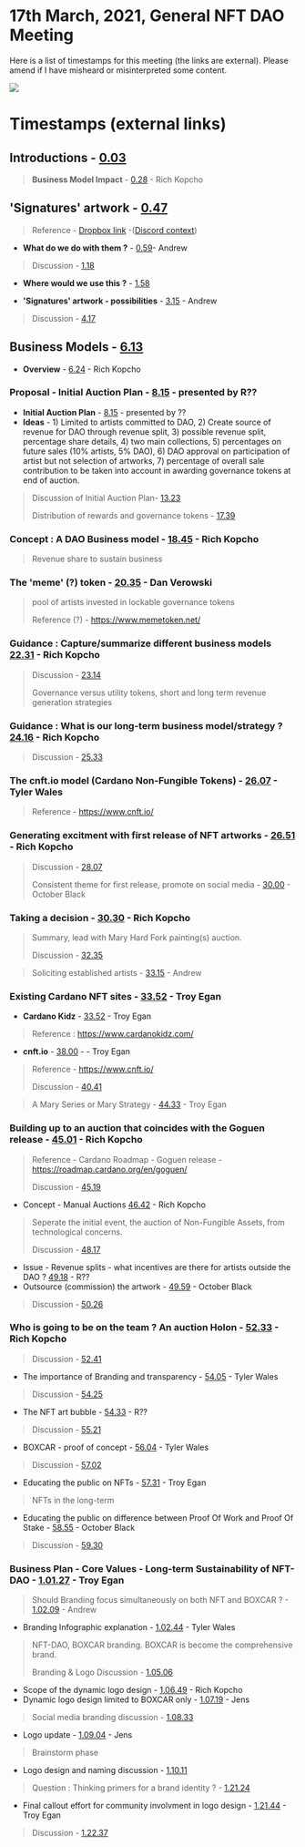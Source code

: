 # 17th March, 2021, General NFT DAO Meeting

Here is a list of timestamps for this meeting (the links are external). Please amend if I have misheard or misinterpreted some content.

[![](http://img.youtube.com/vi/C07r9dfUItY/0.jpg)](http://www.youtube.com/watch?v=C07r9dfUItY "17th March, 2021, General NFT DAO Meeting")

# Timestamps (external links)

## Introductions - [0.03](https://youtu.be/C07r9dfUItY?t=3) 
> **Business Model Impact** - [0.28](https://youtu.be/C07r9dfUItY?t=28) - Rich Kopcho
 
## 'Signatures' artwork - [0.47](https://youtu.be/C07r9dfUItY?t=47)

> Reference - [Dropbox link](https://www.dropbox.com/request/WoLjf5y6CcWJwDlU5gKK) -([Discord context](https://discordapp.com/channels/804069702572965888/804069702572965891/819266517916975144))

* **What do we do with them ?** - [0.59](https://youtu.be/C07r9dfUItY?t=59)- Andrew

> Discussion - [1.18](https://youtu.be/C07r9dfUItY?t=78)

* **Where would we use this ?** - [1.58](https://youtu.be/C07r9dfUItY?t=118)
 
* **'Signatures' artwork - possibilities** - [3.15](https://youtu.be/C07r9dfUItY?t=195) - Andrew

> Discussion - [4.17](https://youtu.be/C07r9dfUItY?t=257)

## Business Models - [6.13](https://youtu.be/C07r9dfUItY?t=373) 
* **Overview** - [6.24](https://youtu.be/C07r9dfUItY?t=384) - Rich Kopcho

### Proposal - Initial Auction Plan - [8.15](https://youtu.be/C07r9dfUItY?t=495) - presented by R??
* **Initial Auction Plan** - [8.15](https://youtu.be/C07r9dfUItY?t=495) - presented by ??
* **Ideas** - 1) Limited to artists committed to DAO, 2) Create source of revenue for DAO through revenue split, 3) possible revenue split, percentage share details, 4) two main collections, 5) percentages on future sales (10% artists, 5% DAO), 6) DAO approval on participation of artist but not selection of artworks, 7) percentage of overall sale contribution to be taken into account in awarding governance tokens at end of auction.
> 

> Discussion of Initial Auction Plan- [13.23](https://youtu.be/C07r9dfUItY?t=803)
> 
> Distribution of rewards and governance tokens - [17.39](https://youtu.be/C07r9dfUItY?t=1059)
> 
### **Concept** : A DAO Business model - [18.45](https://youtu.be/C07r9dfUItY?t=1125) - Rich Kopcho
> Revenue share to sustain business
> 
### **The 'meme' (?) token** - [20.35](https://youtu.be/C07r9dfUItY?t=1235) - Dan Verowski
> 
> pool of artists invested in lockable governance tokens
> 
> Reference (?) - https://www.memetoken.net/
> 
### **Guidance** : Capture/summarize different business models [22.31](https://youtu.be/C07r9dfUItY?t=1351) - Rich Kopcho
> 
> Discussion - [23.14](https://youtu.be/C07r9dfUItY?t=1394)
> 
> Governance versus utility tokens, short and long term revenue generation strategies
> 
### **Guidance** : What is our long-term business model/strategy ? [24.16](https://youtu.be/C07r9dfUItY?t=1456) - Rich Kopcho
> 
> Discussion - [25.33](https://youtu.be/C07r9dfUItY?t=1533)
> 
### **The cnft.io model (Cardano Non-Fungible Tokens)** - [26.07](https://youtu.be/C07r9dfUItY?t=1567) - Tyler Wales
>
> Reference - https://www.cnft.io/
> 
### **Generating excitment with first release of NFT artworks** - [26.51](https://youtu.be/C07r9dfUItY?t=1611) - Rich Kopcho
> 
> Discussion - [28.07](https://youtu.be/C07r9dfUItY?t=1687)
> 
> Consistent theme for first release, promote on social media - [30.00](https://youtu.be/C07r9dfUItY?t=1800) - October Black
> 
### **Taking a decision** - [30.30](https://youtu.be/C07r9dfUItY?t=1830) - Rich Kopcho
> Summary, lead with Mary Hard Fork painting(s) auction.
> 
> Discussion - [32.35](https://youtu.be/C07r9dfUItY?t=1955)

> Soliciting established artists - [33.15](https://youtu.be/C07r9dfUItY?t=1995) - Andrew
> 
### Existing Cardano NFT sites - [33.52]( https://youtu.be/C07r9dfUItY?t=2032) - Troy Egan 
* **Cardano Kidz** - [33.52]( https://youtu.be/C07r9dfUItY?t=2032) - Troy Egan 
> Reference : https://www.cardanokidz.com/
> 
* **cnft.io** - [38.00](https://youtu.be/C07r9dfUItY?t=2280) - - Troy Egan 
> Reference - https://www.cnft.io/
> 
> Discussion - [40.41](https://youtu.be/C07r9dfUItY?t=2441)

> A Mary Series or Mary Strategy - [44.33](https://youtu.be/C07r9dfUItY?t=2673) - Troy Egan 
> 
### Building up to an auction that coincides with the Goguen release - [45.01](https://youtu.be/C07r9dfUItY?t=2701) - Rich Kopcho
> 
> Reference - Cardano Roadmap - Goguen release - https://roadmap.cardano.org/en/goguen/
> 
> Discussion - [45.19](https://youtu.be/C07r9dfUItY?t=2719)
> 
* Concept - Manual Auctions [46.42](https://youtu.be/C07r9dfUItY?t=2802) - Rich Kopcho
> Seperate the initial event, the auction of Non-Fungible Assets, from technological concerns.
>
> Discussion - [48.17](https://youtu.be/C07r9dfUItY?t=2897)
* Issue - Revenue splits - what incentives are there for artists outside the DAO ? [49.18](https://youtu.be/C07r9dfUItY?t=2958) - R??
* Outsource (commission) the artwork - [49.59](https://youtu.be/C07r9dfUItY?t=2999) - October Black
> Discussion - [50.26](https://youtu.be/C07r9dfUItY?t=3026s)
### Who is going to be on the team ? An auction Holon - [52.33](https://youtu.be/C07r9dfUItY?t=3153) - Rich Kopcho
> Discussion - [52.41](https://youtu.be/C07r9dfUItY?t=3161)
> 
* The importance of Branding and transparency - [54.05](https://youtu.be/C07r9dfUItY?t=3245) - Tyler Wales
> Discussion - [54.25](https://youtu.be/C07r9dfUItY?t=3265)
* The NFT art bubble - [54.33](https://youtu.be/C07r9dfUItY?t=3273) - R??
> Discussion - [55.21](https://youtu.be/C07r9dfUItY?t=3321)
> 
* BOXCAR - proof of concept - [56.04](https://youtu.be/C07r9dfUItY?t=3364) - Tyler Wales
> Discussion - [57.02](https://youtu.be/C07r9dfUItY?t=3422)
* Educating the public on NFTs - [57.31](https://youtu.be/C07r9dfUItY?t=3451) - Troy Egan
> NFTs in the long-term

* Educating the public on difference between Proof Of Work and Proof Of Stake - [58.55](https://youtu.be/C07r9dfUItY?t=3535) - October Black
> Discussion - [59.30](https://youtu.be/C07r9dfUItY?t=3570)
> 
### Business Plan - Core Values - Long-term Sustainability of NFT-DAO - [1.01.27](https://youtu.be/C07r9dfUItY?t=3687) - Troy Egan
> Should Branding focus simultaneously on both NFT and BOXCAR ? - [1.02.09](https://youtu.be/C07r9dfUItY?t=3729) - Andrew
> 
* Branding Infographic explanation - [1.02.44](https://youtu.be/C07r9dfUItY?t=3764) - Tyler Wales
> NFT-DAO, BOXCAR branding. BOXCAR is become the comprehensive brand.
> 
> Branding & Logo Discussion - [1.05.06](https://youtu.be/C07r9dfUItY?t=3906)
> 
* Scope of the dynamic logo design - [1.06.49](https://youtu.be/C07r9dfUItY?t=4009) - Rich Kopcho
* Dynamic logo design limited to BOXCAR only - [1.07.19](https://youtu.be/C07r9dfUItY?t=4039) - Jens
> Social media branding discussion  - [1.08.33](https://youtu.be/C07r9dfUItY?t=4113)
* Logo update - [1.09.04](https://youtu.be/C07r9dfUItY?t=4144) -  Jens
> Brainstorm phase

* Logo design and naming discussion - [1.10.11](https://youtu.be/C07r9dfUItY?t=4211)
> Question : Thinking primers for a brand identity ? - [1.21.24](https://youtu.be/C07r9dfUItY?t=4884)

* Final callout effort for community involvment in logo design - [1.21.44](https://youtu.be/C07r9dfUItY?t=4904) - Troy Egan
> Discussion - [1.22.37](https://youtu.be/C07r9dfUItY?t=4957)

